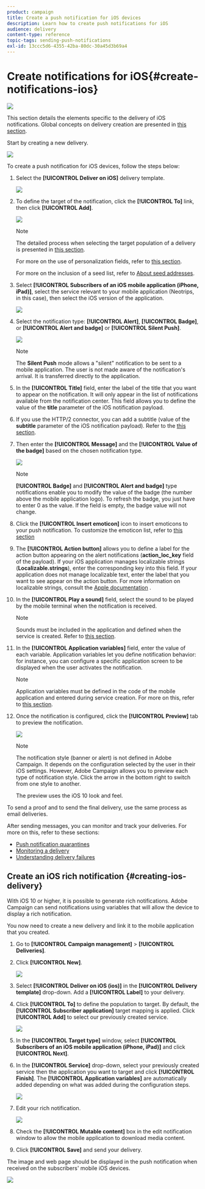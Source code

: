 ```yaml
---
product: campaign
title: Create a push notification for iOS devices
description: Learn how to create push notifications for iOS
audience: delivery
content-type: reference
topic-tags: sending-push-notifications
exl-id: 13ccc5d6-4355-42ba-80dc-30a45d3b69a4
---
```

# Create notifications for iOS{#create-notifications-ios}

![](../../assets/common.svg)

This section details the elements specific to the delivery of iOS notifications. Global concepts on delivery creation are presented in [this section](steps-about-delivery-creation-steps.md).

Start by creating a new delivery.

![](assets/nmac_delivery_1.png)

To create a push notification for iOS devices, follow the steps below:

1. Select the **[!UICONTROL Deliver on iOS]** delivery template.

   ![](assets/nmac_delivery_ios_1.png)

1. To define the target of the notification, click the **[!UICONTROL To]** link, then click **[!UICONTROL Add]**.

   ![](assets/nmac_delivery_ios_2.png)

   >[!NOTE]
   >
   >The detailed process when selecting the target population of a delivery is presented in [this section](steps-defining-the-target-population.md).
   >
   >For more on the use of personalization fields, refer to [this section](about-personalization.md).
   >
   >For more on the inclusion of a seed list, refer to [About seed addresses](about-seed-addresses.md).

1. Select **[!UICONTROL Subscribers of an iOS mobile application (iPhone, iPad)]**, select the service relevant to your mobile application (Neotrips, in this case), then select the iOS version of the application.

   ![](assets/nmac_delivery_ios_3.png)

1. Select the notification type: **[!UICONTROL Alert]**, **[!UICONTROL Badge]**, or **[!UICONTROL Alert and badge]** or **[!UICONTROL Silent Push]**.

   ![](assets/nmac_delivery_ios_4.png)

   >[!NOTE]
   >
   >The **Silent Push** mode allows a "silent" notification to be sent to a mobile application. The user is not made aware of the notification's arrival. It is transferred directly to the application.

1. In the **[!UICONTROL Title]** field, enter the label of the title that you want to appear on the notification. It will only appear in the list of notifications available from the notification center. This field allows you to define the value of the **title** parameter of the iOS notification payload.

1. If you use the HTTP/2 connector, you can add a subtitle (value of the **subtitle** parameter of the iOS notification payload). Refer to the [this section](configuring-the-mobile-application.md).

1. Then enter the **[!UICONTROL Message]** and the **[!UICONTROL Value of the badge]** based on the chosen notification type. 

   ![](assets/nmac_delivery_ios_5.png)

   >[!NOTE]
   >
   >**[!UICONTROL Badge]** and **[!UICONTROL Alert and badge]** type notifications enable you to modify the value of the badge (the number above the mobile application logo). To refresh the badge, you just have to enter 0 as the value. If the field is empty, the badge value will not change.

1. Click the **[!UICONTROL Insert emoticon]** icon to insert emoticons to your push notification. To customize the emoticon list, refer to [this section](customizing-emoticon-list.md)

1. The **[!UICONTROL Action button]** allows you to define a label for the action button appearing on the alert notifications (**action_loc_key** field of the payload). If your iOS application manages localizable strings (**Localizable.strings**), enter the corresponding key into this field. If your application does not manage localizable text, enter the label that you want to see appear on the action button. For more information on localizable strings, consult the [Apple documentation](https://developer.apple.com/library/archive/documentation/NetworkingInternet/Conceptual/RemoteNotificationsPG/CreatingtheNotificationPayload.html#//apple_ref/doc/uid/TP40008194-CH10-SW1) .
1. In the **[!UICONTROL Play a sound]** field, select the sound to be played by the mobile terminal when the notification is received.

   >[!NOTE]
   >
   >Sounds must be included in the application and defined when the service is created. Refer to [this section](configuring-the-mobile-application.md#configuring-external-account-ios).

1. In the **[!UICONTROL Application variables]** field, enter the value of each variable. Application variables let you define notification behavior: for instance, you can configure a specific application screen to be displayed when the user activates the notification.

   >[!NOTE]
   >
   >Application variables must be defined in the code of the mobile application and entered during service creation. For more on this, refer to [this section](configuring-the-mobile-application.md).

1. Once the notification is configured, click the **[!UICONTROL Preview]** tab to preview the notification. 

   ![](assets/nmac_intro_2.png)

   >[!NOTE]
   >
   >The notification style (banner or alert) is not defined in Adobe Campaign. It depends on the configuration selected by the user in their iOS settings. However, Adobe Campaign allows you to preview each type of notification style. Click the arrow in the bottom right to switch from one style to another.
   >
   >The preview uses the iOS 10 look and feel.

To send a proof and to send the final delivery, use the same process as email deliveries.

After sending messages, you can monitor and track your deliveries. For more on this, refer to these sections:

* [Push notification quarantines](understanding-quarantine-management.md#push-notification-quarantines)
* [Monitoring a delivery](about-delivery-monitoring.md)
* [Understanding delivery failures](understanding-delivery-failures.md)


## Create an iOS rich notification {#creating-ios-delivery}

With iOS 10 or higher, it is possible to generate rich notifications. Adobe Campaign can send notifications using variables that will allow the device to display a rich notification.

You now need to create a new delivery and link it to the mobile application that you created.

1. Go to **[!UICONTROL Campaign management]** > **[!UICONTROL Deliveries]**.

1. Click **[!UICONTROL New]**.

    ![](assets/nmac_android_3.png)

1. Select **[!UICONTROL Deliver on iOS (ios)]** in the **[!UICONTROL Delivery template]** drop-down. Add a **[!UICONTROL Label]** to your delivery.

1. Click **[!UICONTROL To]** to define the population to target. By default, the **[!UICONTROL Subscriber application]** target mapping is applied. Click **[!UICONTROL Add]** to select our previously created service.

    ![](assets/nmac_ios_9.png)

1. In the **[!UICONTROL Target type]** window, select **[!UICONTROL Subscribers of an iOS mobile application (iPhone, iPad)]** and click **[!UICONTROL Next]**.

1. In the **[!UICONTROL Service]** drop-down, select your previously created service then the application you want to target and click **[!UICONTROL Finish]**.
    The **[!UICONTROL Application variables]** are automatically added depending on what was added during the configuration steps.

   ![](assets/nmac_ios_6.png)

1. Edit your rich notification.

   ![](assets/nmac_ios_7.png)

1. Check the **[!UICONTROL Mutable content]** box in the edit notification window to allow the mobile application to download media content.

1. Click **[!UICONTROL Save]** and send your delivery.

The image and web page should be displayed in the push notification when received on the subscribers' mobile iOS devices.

   ![](assets/nmac_ios_8.png)
